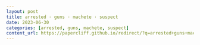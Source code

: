 ```yaml
---
layout: post
title: arrested · guns · machete · suspect
date: 2023-06-30
categories: [arrested, guns, machete, suspect]
content_url: https://papercliff.github.io/redirect/?q=arrested+guns+machete+suspect&tbs=cdr:1,cd_min:6/29/2023,cd_max:7/1/2023
---
```

